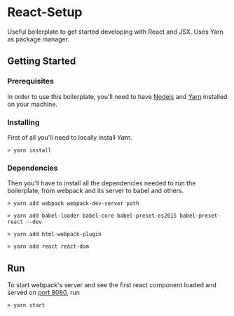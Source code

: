 # React-Setup
Useful boilerplate to get started developing with React and JSX. Uses Yarn as package manager.


## Getting Started

### Prerequisites
In order to use this boilerplate, you'll need to have [Nodejs](https://nodejs.org/en/) and [Yarn](https://yarnpkg.com/lang/en/) installed on your machine.

### Installing
First of all you'll need to locally install *Yarn*.

```
> yarn install
```

### Dependencies
Then you'll have to install all the dependencies needed to run the boilerplate, from webpack and its server to babel and others.

```
> yarn add webpack webpack-dev-server path
```

```
> yarn add babel-loader babel-core babel-preset-es2015 babel-preset-react --dev
```

```
> yarn add html-webpack-plugin
```

```
> yarn add react react-dom
```

## Run
To start webpack's server and see the first react component loaded and served on [port 8080](http://localhost:8080/), run

```
> yarn start
```